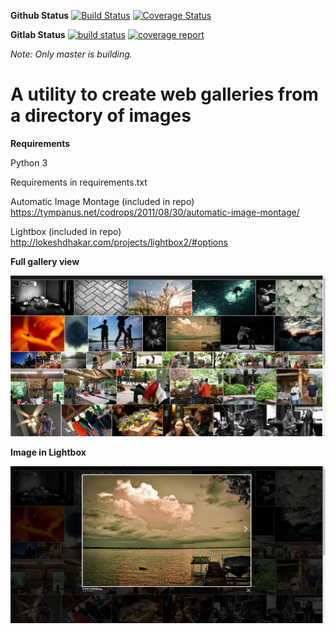 **Github Status**
[![Build Status](https://travis-ci.org/btnpushnmunky/pygallerycreator.svg?branch=master)](https://travis-ci.org/btnpushnmunky/pygallerycreator.svg?branch=master) [![Coverage Status](https://coveralls.io/repos/github/btnpushnmunky/pygallerycreator/badge.svg?branch=master)](https://coveralls.io/github/btnpushnmunky/pygallerycreator?branch=master)

**Gitlab Status**
[![build status](https://gitlab.com/dsross/PyGalleryCreator/badges/master/build.svg)](https://gitlab.com/dsross/PyGalleryCreator/commits/master) [![coverage report](https://gitlab.com/dsross/PyGalleryCreator/badges/master/coverage.svg)](https://gitlab.com/dsross/PyGalleryCreator/commits/master)

*Note: Only master is building.*

A utility to create web galleries from a directory of images
============================================================

**Requirements**

Python 3

Requirements in requirements.txt

Automatic Image Montage (included in repo)
https://tympanus.net/codrops/2011/08/30/automatic-image-montage/

Lightbox (included in repo)
http://lokeshdhakar.com/projects/lightbox2/#options

**Full gallery view**

![Alt text](screenshot1.png?raw=true)

**Image in Lightbox**

![Alt text](screenshot2.png?raw=true)